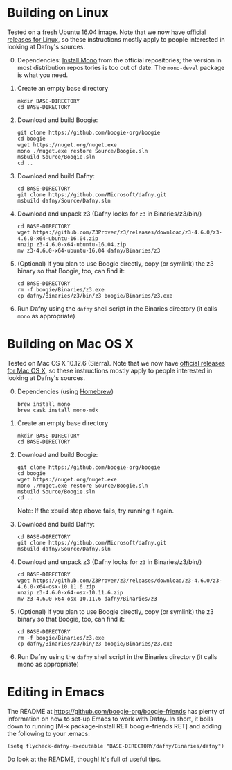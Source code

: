 Building on Linux
=================

Tested on a fresh Ubuntu 16.04 image. Note that we now have
[official releases for Linux](https://github.com/Microsoft/dafny/releases), 
so these instructions mostly apply to people interested in looking at
Dafny's sources.

0. Dependencies: [Install Mono](http://www.mono-project.com/download/#download-lin) from the official repositories; the version in most distribution repositories is too out of date. The `mono-devel` package is what you need.

1. Create an empty base directory

       mkdir BASE-DIRECTORY
       cd BASE-DIRECTORY

2. Download and build Boogie:

       git clone https://github.com/boogie-org/boogie
       cd boogie
       wget https://nuget.org/nuget.exe
       mono ./nuget.exe restore Source/Boogie.sln
       msbuild Source/Boogie.sln
       cd ..

3. Download and build Dafny:

       cd BASE-DIRECTORY
       git clone https://github.com/Microsoft/dafny.git 
       msbuild dafny/Source/Dafny.sln

4. Download and unpack z3 (Dafny looks for `z3` in Binaries/z3/bin/)

       cd BASE-DIRECTORY
       wget https://github.com/Z3Prover/z3/releases/download/z3-4.6.0/z3-4.6.0-x64-ubuntu-16.04.zip
       unzip z3-4.6.0-x64-ubuntu-16.04.zip
       mv z3-4.6.0-x64-ubuntu-16.04 dafny/Binaries/z3

5. (Optional) If you plan to use Boogie directly, copy (or symlink) the z3 binary so that Boogie, too, can find it:

       cd BASE-DIRECTORY
       rm -f boogie/Binaries/z3.exe
       cp dafny/Binaries/z3/bin/z3 boogie/Binaries/z3.exe

6. Run Dafny using the `dafny` shell script in the Binaries directory (it calls `mono` as appropriate)


Building on Mac OS X 
====================

Tested on Mac OS X 10.12.6 (Sierra).  Note that we now have
[official releases for Mac OS X](https://github.com/Microsoft/dafny/releases),
so these instructions mostly apply to people interested in looking at
Dafny's sources.

0. Dependencies (using [Homebrew](https://brew.sh))

       brew install mono
       brew cask install mono-mdk

1. Create an empty base directory

       mkdir BASE-DIRECTORY
       cd BASE-DIRECTORY

2. Download and build Boogie:

       git clone https://github.com/boogie-org/boogie
       cd boogie
       wget https://nuget.org/nuget.exe
       mono ./nuget.exe restore Source/Boogie.sln
       msbuild Source/Boogie.sln
       cd ..


    Note: If the xbuild step above fails, try running it again.

3. Download and build Dafny:

       cd BASE-DIRECTORY
       git clone https://github.com/Microsoft/dafny.git 
       msbuild dafny/Source/Dafny.sln

4. Download and unpack z3 (Dafny looks for `z3` in Binaries/z3/bin/)

       cd BASE-DIRECTORY
       wget https://github.com/Z3Prover/z3/releases/download/z3-4.6.0/z3-4.6.0-x64-osx-10.11.6.zip
       unzip z3-4.6.0-x64-osx-10.11.6.zip
       mv z3-4.6.0-x64-osx-10.11.6 dafny/Binaries/z3

5. (Optional) If you plan to use Boogie directly, copy (or symlink) the z3 binary so that Boogie, too, can find it:

       cd BASE-DIRECTORY
       rm -f boogie/Binaries/z3.exe
       cp dafny/Binaries/z3/bin/z3 boogie/Binaries/z3.exe

6. Run Dafny using the `dafny` shell script in the Binaries directory (it calls mono as appropriate)


Editing in Emacs
================

The README at https://github.com/boogie-org/boogie-friends has plenty of
information on how to set-up Emacs to work with Dafny. In short, it boils down
to running [M-x package-install RET boogie-friends RET] and adding the following
to your .emacs:
    
    (setq flycheck-dafny-executable "BASE-DIRECTORY/dafny/Binaries/dafny")

Do look at the README, though! It's full of useful tips.
